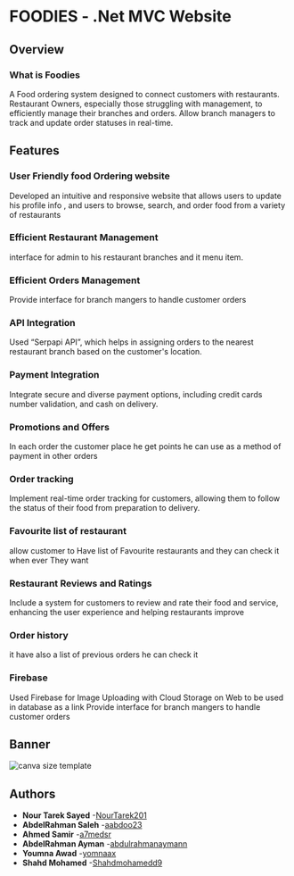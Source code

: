 # FOODIES - .Net MVC Website
## Overview
### What is Foodies
A Food ordering system designed to connect customers with restaurants.
Restaurant Owners, especially those struggling with management, to efficiently manage their branches and orders.
Allow branch managers to track and update order statuses in real-time.

## Features
### User Friendly food Ordering website
Developed an intuitive and responsive website that allows users to update his profile info , and  users to browse, search, and order food from a variety of restaurants

### Efficient Restaurant Management 
interface for admin to his restaurant branches and it menu item.

### Efficient Orders Management
Provide interface for branch mangers to handle customer orders

### API Integration 
Used “Serpapi API”, which helps in assigning orders to the nearest restaurant branch based on the customer's location.

### Payment Integration
Integrate secure and diverse payment options, including credit cards number validation, and cash on delivery.

### Promotions and Offers
In each order the customer place he get points he can use as a method of payment in other orders

### Order tracking
Implement real-time order tracking for customers, allowing them to follow the status of their food from preparation to delivery.


### Favourite list of restaurant
allow customer to Have list of Favourite restaurants and they can check it when ever They want

### Restaurant Reviews and Ratings
Include a system for customers to review and rate their food and service, enhancing the user experience and helping restaurants improve

### Order history
it have also a list of previous orders he can check it

### Firebase 
Used Firebase for Image Uploading with Cloud Storage on Web to be used in database as  a link
Provide interface for branch mangers to handle customer orders




## Banner
![canva size template](https://github.com/user-attachments/assets/006b9a92-d45d-40fc-9dcb-4d322f6afc89)




## Authors
* **Nour Tarek Sayed**         -[NourTarek201](https://github.com/NourTarek201)
* **AbdelRahman Saleh**        -[aabdoo23](https://github.com/aabdoo23)
* **Ahmed Samir**              -[a7medsr](https://github.com/a7medsr)
* **AbdelRahman Ayman**        -[abdulrahmanaymann](https://github.com/abdulrahmanaymann)
* **Youmna Awad**              -[yomnaax](https://github.com/yomnaax)
* **Shahd Mohamed**            -[Shahdmohamedd9](https://github.com/Shahdmohamedd9)

